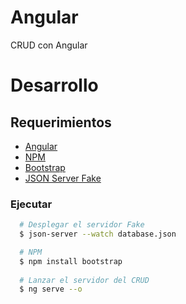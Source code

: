 # Angular

CRUD con Angular

# Desarrollo
## Requerimientos
- [Angular](https://angular.io/cli)
- [NPM](https://www.npmjs.com/)
- [Bootstrap](https://getbootstrap.com)
- [JSON Server Fake](https://jsonplaceholder.typicode.com/)

### Ejecutar 
```sh
  # Desplegar el servidor Fake
  $ json-server --watch database.json

  # NPM
  $ npm install bootstrap
  
  # Lanzar el servidor del CRUD
  $ ng serve --o
  
```
